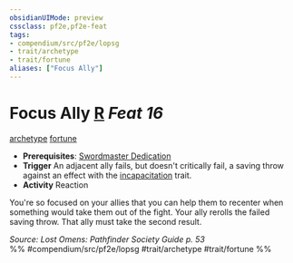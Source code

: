 ```yaml
---
obsidianUIMode: preview
cssclass: pf2e,pf2e-feat
tags:
- compendium/src/pf2e/lopsg
- trait/archetype
- trait/fortune
aliases: ["Focus Ally"]
---
```

# Focus Ally  [R](/rules/core-rulebook/chapter-9-playing-the-game.md#Actions "Reaction") *Feat 16*  
[archetype](/rules/traits/archetype.md)  [fortune](/rules/traits/fortune.md)  

- **Prerequisites**: [Swordmaster Dedication](/compendium/feats/swordmaster-dedication-locg.md)
- **Trigger** An adjacent ally fails, but doesn't critically fail, a saving throw against an effect with the [incapacitation](/rules/traits/incapacitation.md) trait.
- **Activity** Reaction

You're so focused on your allies that you can help them to recenter when something would take them out of the fight. Your ally rerolls the failed saving throw. That ally must take the second result.

*Source: Lost Omens: Pathfinder Society Guide p. 53*  
%% #compendium/src/pf2e/lopsg #trait/archetype #trait/fortune %%